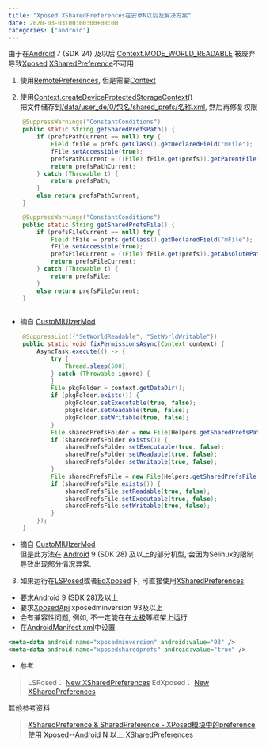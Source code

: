 ```yaml
---
title: "Xposed XSharedPreferences在安卓N以后及解决方案"
date: 2020-03-03T00:00:00+08:00
categories: ["android"]
---
```


由于在[Android](https://www.android.com) 7 (SDK 24) 及以后 [Context.MODE_WORLD_READABLE](https://developer.android.com/reference/android/content/Context#MODE_WORLD_READABLE) 被废弃  
导致[Xposed](https://repo.xposed.info/) [XSharedPreference](https://api.xposed.info/reference/de/robv/android/xposed/XSharedPreferences.html)不可用  


1. 使用[RemotePreferences](https://github.com/apsun/RemotePreferences), 但是需要[Context](https://developer.android.com/reference/android/content/Context.html)  


2. 使用[Context.createDeviceProtectedStorageContext()](https://developer.android.com/reference/android/content/Context.html#createDeviceProtectedStorageContext())  
把文件储存到[/data/user_de/0/包名/shared_prefs/名称.xml](), 然后再修复权限  
```java
    @SuppressWarnings("ConstantConditions")
    public static String getSharedPrefsPath() {
        if (prefsPathCurrent == null) try {
            Field fFile = prefs.getClass().getDeclaredField("mFile");
            fFile.setAccessible(true);
            prefsPathCurrent = ((File) fFile.get(prefs)).getParentFile().getAbsolutePath();
            return prefsPathCurrent;
        } catch (Throwable t) {
            return prefsPath;
        }
        else return prefsPathCurrent;
    }

    @SuppressWarnings("ConstantConditions")
    public static String getSharedPrefsFile() {
        if (prefsFileCurrent == null) try {
            Field fFile = prefs.getClass().getDeclaredField("mFile");
            fFile.setAccessible(true);
            prefsFileCurrent = ((File) fFile.get(prefs)).getAbsolutePath();
            return prefsFileCurrent;
        } catch (Throwable t) {
            return prefsFile;
        }
        else return prefsFileCurrent;
    }
    
```
* 摘自 [CustoMIUIzerMod](https://github.com/liyafe1997/CustoMIUIzerMod/blob/mod/app/src/main/java/org/strawing/customiuizermod/utils/Helpers.java#L1600-L1624)  
```java
    @SuppressLint({"SetWorldReadable", "SetWorldWritable"})
    public static void fixPermissionsAsync(Context context) {
        AsyncTask.execute(() -> {
            try {
                Thread.sleep(500);
            } catch (Throwable ignore) {
            }
            File pkgFolder = context.getDataDir();
            if (pkgFolder.exists()) {
                pkgFolder.setExecutable(true, false);
                pkgFolder.setReadable(true, false);
                pkgFolder.setWritable(true, false);
            }
            File sharedPrefsFolder = new File(Helpers.getSharedPrefsPath());
            if (sharedPrefsFolder.exists()) {
                sharedPrefsFolder.setExecutable(true, false);
                sharedPrefsFolder.setReadable(true, false);
                sharedPrefsFolder.setWritable(true, false);
            }
            File sharedPrefsFile = new File(Helpers.getSharedPrefsFile());
            if (sharedPrefsFile.exists()) {
                sharedPrefsFile.setReadable(true, false);
                sharedPrefsFile.setExecutable(true, false);
                sharedPrefsFile.setWritable(true, false);
            }
        });
    }
```
* 摘自 [CustoMIUIzerMod](https://github.com/liyafe1997/CustoMIUIzerMod/blob/mod/app/src/main/java/org/strawing/customiuizermod/utils/Helpers.java#L1660-#L1686)  
但是此方法在 [Android](https://www.android.com) 9 (SDK 28) 及以上的部分机型, 会因为Selinux的限制导致出现部分情况异常.  

3. 如果运行在[LSPosed](https://github.com/LSPosed/LSPosed)或者[EdXposed](https://github.com/ElderDrivers/EdXposed)下, 可直接使用[XSharedPreferences](https://api.xposed.info/reference/de/robv/android/xposed/XSharedPreferences.html)  
* 要求[Android](https://www.android.com) 9 (SDK 28)及以上  
* 要求[XposedApi](https://api.xposed.info) xposedminversion 93及以上  
* 会有兼容性问题, 例如, 不一定能在在[太极](https://taichi.cool/)等框架上运行  
* 在[AndroidManifest.xml](https://developer.android.com/guide/topics/manifest/manifest-intro)中设置  
```xml
<meta-data android:name="xposedminversion" android:value="93" />
<meta-data android:name="xposedsharedprefs" android:value="true" />
```

* 参考  
> LSPosed： [New XSharedPreferences](https://github.com/LSPosed/LSPosed/wiki/New-XSharedPreferences)
> EdXposed： [New XSharedPreferences](https://github.com/ElderDrivers/EdXposed/wiki/New-XSharedPreferences)

其他参考资料
> [XSharedPreference & SharedPreference - XPosed模块中的preference使用](https://blog.zhougy.top/2018/01/17/XSharedPreference_&_SharedPreference_-_XPosed%E6%A8%A1%E5%9D%97%E4%B8%AD%E7%9A%84preference%E4%BD%BF%E7%94%A8/)
> [Xposed--Android N 以上 XSharedPreferences](https://jasper1024.com/jasper/2323iuiowcsf/)
